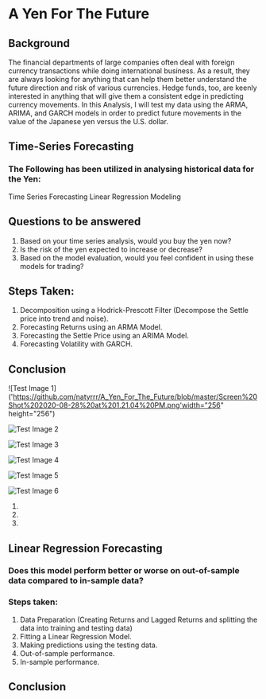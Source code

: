 # A Yen For The Future

## Background

The financial departments of large companies often deal with foreign currency transactions while doing international business. As a result, they are always looking for anything that can help them better understand the future direction and risk of various currencies. Hedge funds, too, are keenly interested in anything that will give them a consistent edge in predicting currency movements.
In this Analysis, I will test my data using the ARMA, ARIMA, and GARCH models in order to predict future movements in the value of the Japanese yen versus the U.S. dollar.

## Time-Series Forecasting

### The Following has been utilized in analysing historical data for the Yen:

Time Series Forecasting
Linear Regression Modeling

## Questions to be answered

1. Based on your time series analysis, would you buy the yen now?
2. Is the risk of the yen expected to increase or decrease?
3. Based on the model evaluation, would you feel confident in using these models for trading?

## Steps Taken:

1. Decomposition using a Hodrick-Prescott Filter (Decompose the Settle price into trend and noise).
2. Forecasting Returns using an ARMA Model.
3. Forecasting the Settle Price using an ARIMA Model.
4. Forecasting Volatility with GARCH.

## Conclusion

![Test Image 1]('https://github.com/natyrrr/A_Yen_For_The_Future/blob/master/Screen%20Shot%202020-08-28%20at%201.21.04%20PM.png'width="256" height="256")

![Test Image 2](https://github.com/natyrrr/A_Yen_For_The_Future/blob/master/Screen%20Shot%202020-08-28%20at%201.26.34%20PM.png)

![Test Image 3](https://github.com/natyrrr/A_Yen_For_The_Future/blob/master/Screen%20Shot%202020-08-28%20at%201.25.16%20PM.png)

![Test Image 4](https://github.com/natyrrr/A_Yen_For_The_Future/blob/master/5%20days%20return.png)

![Test Image 5](https://github.com/natyrrr/A_Yen_For_The_Future/blob/master/GARCH.png)

![Test Image 6](https://github.com/natyrrr/A_Yen_For_The_Future/blob/master/Volatility.png)

1.
2.
3.

## Linear Regression Forecasting

### Does this model perform better or worse on out-of-sample data compared to in-sample data?

### Steps taken:

1. Data Preparation (Creating Returns and Lagged Returns and splitting the data into training and testing data)
2. Fitting a Linear Regression Model.
3. Making predictions using the testing data.
4. Out-of-sample performance.
5. In-sample performance.

## Conclusion








